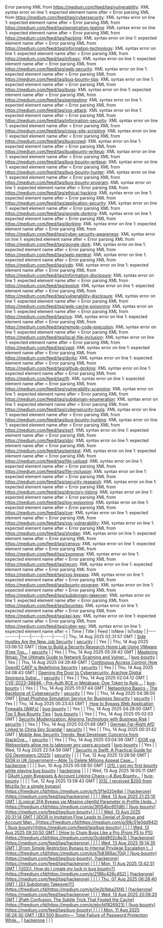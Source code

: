 Error parsing XML from https://medium.com/feed/tag/vulnerability: XML syntax error on line 1: expected element name after <
Error parsing XML from https://medium.com/feed/tag/cybersecurity: XML syntax error on line 1: expected element name after <
Error parsing XML from https://medium.com/feed/tag/penetration-testing: XML syntax error on line 1: expected element name after <
Error parsing XML from https://medium.com/feed/tag/hacking: XML syntax error on line 1: expected element name after <
Error parsing XML from https://medium.com/feed/tag/information-technology: XML syntax error on line 1: expected element name after <
Error parsing XML from https://medium.com/feed/tag/infosec: XML syntax error on line 1: expected element name after <
Error parsing XML from https://medium.com/feed/tag/web-security: XML syntax error on line 1: expected element name after <
Error parsing XML from https://medium.com/feed/tag/bug-bounty-tips: XML syntax error on line 1: expected element name after <
Error parsing XML from https://medium.com/feed/tag/bugs: XML syntax error on line 1: expected element name after <
Error parsing XML from https://medium.com/feed/tag/pentesting: XML syntax error on line 1: expected element name after <
Error parsing XML from https://medium.com/feed/tag/xss-attack: XML syntax error on line 1: expected element name after <
Error parsing XML from https://medium.com/feed/tag/information-security: XML syntax error on line 1: expected element name after <
Error parsing XML from https://medium.com/feed/tag/cross-site-scripting: XML syntax error on line 1: expected element name after <
Error parsing XML from https://medium.com/feed/tag/bugcrowd: XML syntax error on line 1: expected element name after <
Error parsing XML from https://medium.com/feed/tag/bugbounty-writeup: XML syntax error on line 1: expected element name after <
Error parsing XML from https://medium.com/feed/tag/bug-bounty-writeup: XML syntax error on line 1: expected element name after <
Error parsing XML from https://medium.com/feed/tag/bug-bounty-hunter: XML syntax error on line 1: expected element name after <
Error parsing XML from https://medium.com/feed/tag/bug-bounty-program: XML syntax error on line 1: expected element name after <
Error parsing XML from https://medium.com/feed/tag/ethical-hacking: XML syntax error on line 1: expected element name after <
Error parsing XML from https://medium.com/feed/tag/application-security: XML syntax error on line 1: expected element name after <
Error parsing XML from https://medium.com/feed/tag/google-dorking: XML syntax error on line 1: expected element name after <
Error parsing XML from https://medium.com/feed/tag/dorking: XML syntax error on line 1: expected element name after <
Error parsing XML from https://medium.com/feed/tag/cyber-security-awareness: XML syntax error on line 1: expected element name after <
Error parsing XML from https://medium.com/feed/tag/google-dork: XML syntax error on line 1: expected element name after <
Error parsing XML from https://medium.com/feed/tag/web-pentest: XML syntax error on line 1: expected element name after <
Error parsing XML from https://medium.com/feed/tag/vdp: XML syntax error on line 1: expected element name after <
Error parsing XML from https://medium.com/feed/tag/information-disclosure: XML syntax error on line 1: expected element name after <
Error parsing XML from https://medium.com/feed/tag/exploit: XML syntax error on line 1: expected element name after <
Error parsing XML from https://medium.com/feed/tag/vulnerability-disclosure: XML syntax error on line 1: expected element name after <
Error parsing XML from https://medium.com/feed/tag/web-cache-poisoning: XML syntax error on line 1: expected element name after <
Error parsing XML from https://medium.com/feed/tag/rce: XML syntax error on line 1: expected element name after <
Error parsing XML from https://medium.com/feed/tag/remote-code-execution: XML syntax error on line 1: expected element name after <
Error parsing XML from https://medium.com/feed/tag/local-file-inclusion: XML syntax error on line 1: expected element name after <
Error parsing XML from https://medium.com/feed/tag/vapt: XML syntax error on line 1: expected element name after <
Error parsing XML from https://medium.com/feed/tag/dorks: XML syntax error on line 1: expected element name after <
Error parsing XML from https://medium.com/feed/tag/github-dorking: XML syntax error on line 1: expected element name after <
Error parsing XML from https://medium.com/feed/tag/lfi: XML syntax error on line 1: expected element name after <
Error parsing XML from https://medium.com/feed/tag/vulnerability-scanning: XML syntax error on line 1: expected element name after <
Error parsing XML from https://medium.com/feed/tag/subdomain-enumeration: XML syntax error on line 1: expected element name after <
Error parsing XML from https://medium.com/feed/tag/cybersecurity-tools: XML syntax error on line 1: expected element name after <
Error parsing XML from https://medium.com/feed/tag/bug-bounty-hunting: XML syntax error on line 1: expected element name after <
Error parsing XML from https://medium.com/feed/tag/ssrf: XML syntax error on line 1: expected element name after <
Error parsing XML from https://medium.com/feed/tag/idor: XML syntax error on line 1: expected element name after <
Error parsing XML from https://medium.com/feed/tag/pentest: XML syntax error on line 1: expected element name after <
Error parsing XML from https://medium.com/feed/tag/file-upload: XML syntax error on line 1: expected element name after <
Error parsing XML from https://medium.com/feed/tag/file-inclusion: XML syntax error on line 1: expected element name after <
Error parsing XML from https://medium.com/feed/tag/security-research: XML syntax error on line 1: expected element name after <
Error parsing XML from https://medium.com/feed/tag/directory-listing: XML syntax error on line 1: expected element name after <
Error parsing XML from https://medium.com/feed/tag/log-poisoning: XML syntax error on line 1: expected element name after <
Error parsing XML from https://medium.com/feed/tag/cve: XML syntax error on line 1: expected element name after <
Error parsing XML from https://medium.com/feed/tag/xss-vulnerability: XML syntax error on line 1: expected element name after <
Error parsing XML from https://medium.com/feed/tag/shodan: XML syntax error on line 1: expected element name after <
Error parsing XML from https://medium.com/feed/tag/censys: XML syntax error on line 1: expected element name after <
Error parsing XML from https://medium.com/feed/tag/zoomeye: XML syntax error on line 1: expected element name after <
Error parsing XML from https://medium.com/feed/tag/recon: XML syntax error on line 1: expected element name after <
Error parsing XML from https://medium.com/feed/tag/xss-bypass: XML syntax error on line 1: expected element name after <
Error parsing XML from https://medium.com/feed/tag/bounty-program: XML syntax error on line 1: expected element name after <
Error parsing XML from https://medium.com/feed/tag/subdomain-takeover: XML syntax error on line 1: expected element name after <
Error parsing XML from https://medium.com/feed/tag/bounties: XML syntax error on line 1: expected element name after <
Error parsing XML from https://medium.com/feed/tag/api-key: XML syntax error on line 1: expected element name after <
Error parsing XML from https://medium.com/feed/tag/cyber-sec: XML syntax error on line 1: expected element name after <
| Time | Title | Feed | IsNew | IsToday |
|-----------|-----|-----|-----|-----|
| Thu, 14 Aug 2025 02:31:57 GMT | [Side Hustles Are the New Job Security](https://freedium.cfd/https://medium.com/p/bc0e1b62dfc8) | [security](https://medium.com/feed/tag/security) |  | Yes |
| Thu, 14 Aug 2025 03:06:52 GMT | [ How to Build a Security Research Home Lab Using VMware (Free Too...](https://freedium.cfd/https://medium.com/p/7e40a84abd19) | [security](https://medium.com/feed/tag/security) |  | Yes |
| Thu, 14 Aug 2025 05:26:42 GMT | [Mastering Nmap: The Ultimate Guide to Network Scanning and Vulner...](https://freedium.cfd/https://medium.com/p/769d1d2eecff) | [bug-bounty](https://medium.com/feed/tag/bug-bounty) |  | Yes |
| Thu, 14 Aug 2025 04:29:49 GMT | [Continuous Access Control: How OpenID CAEP is Redefining Security](https://freedium.cfd/https://medium.com/p/d8bb76f72e28) | [security](https://medium.com/feed/tag/security) |  | Yes |
| Thu, 14 Aug 2025 04:08:43 GMT | [Opening the Door to Cybersecurity: Arachne Digital Sponsors Subsi...](https://freedium.cfd/https://medium.com/p/48575b4ca2af) | [security](https://medium.com/feed/tag/security) |  | Yes |
| Thu, 14 Aug 2025 02:04:12 GMT | [CVE-2023–38646 – Pre-Auth RCE in Metabase: One Token to Rule ...](https://freedium.cfd/https://medium.com/p/9bc6b5caa9c1) | [bug-bounty](https://medium.com/feed/tag/bug-bounty) |  | Yes |
| Thu, 14 Aug 2025 01:07:44 GMT | [Networking Basics - The Backbone of Cybersecurity](https://freedium.cfd/https://medium.com/p/9dd36c424629) | [security](https://medium.com/feed/tag/security) |  | Yes |
| Thu, 14 Aug 2025 04:38:00 GMT | [Email Phishing Simulation Service for Business Security](https://freedium.cfd/https://medium.com/p/66a03622c613) | [security](https://medium.com/feed/tag/security) |  | Yes |
| Thu, 14 Aug 2025 05:23:43 GMT | [️ How to Bypass Web Application Firewalls (WAFs)](https://freedium.cfd/https://medium.com/p/8346e6e79dd3) | [bug-bounty](https://medium.com/feed/tag/bug-bounty) |  | Yes |
| Thu, 14 Aug 2025 04:28:00 GMT | [Top 5 Bug Bounty Tips](https://freedium.cfd/https://medium.com/p/b01e7d765090) | [bug-bounty](https://medium.com/feed/tag/bug-bounty) |  | Yes |
| Thu, 14 Aug 2025 05:02:03 GMT | [Security Modernization: Aligning Technology with Business Risk](https://freedium.cfd/https://medium.com/p/8b2f01b2fd36) | [security](https://medium.com/feed/tag/security) |  | Yes |
| Thu, 14 Aug 2025 03:01:49 GMT | [German Far-Right AfD Linked to China Spy Scandal](https://freedium.cfd/https://medium.com/p/cee3f880f43b) | [security](https://medium.com/feed/tag/security) |  | Yes |
| Thu, 14 Aug 2025 00:31:42 GMT | [Mobile App Security Trends: Real Developer Concerns from StackOve...](https://freedium.cfd/https://medium.com/p/4a1c1bc77497) | [security](https://medium.com/feed/tag/security) |  | Yes |
| Thu, 14 Aug 2025 03:04:39 GMT | [IDOR via Websockets allow me to takeover any users account](https://freedium.cfd/https://medium.com/p/b0dc23c8bcf5) | [bug-bounty](https://medium.com/feed/tag/bug-bounty) |  | Yes |
| Wed, 13 Aug 2025 22:54:59 GMT | [Security in Swift: A Practical Guide for iOS Developers (2025)](https://freedium.cfd/https://medium.com/p/a763e3efde48) | [security](https://medium.com/feed/tag/security) |  |  |
| Tue, 12 Aug 2025 13:28:56 GMT | [IDOR in UK Government — Able To Delete Millions Appeal Case...](https://freedium.cfd/https://medium.com/p/b1fb51f11a1f) | [hackerone](https://medium.com/feed/tag/hackerone) |  |  |
| Sun, 10 Aug 2025 05:08:50 GMT | [\[01\]. I got my first bounty white playing bug bounty](https://freedium.cfd/https://medium.com/p/52acfd9fbc0e) | [hackerone](https://medium.com/feed/tag/hackerone) |  |  |
| Wed, 13 Aug 2025 18:05:11 GMT | [OAuth Login Bypasses & Account Linking Chaos — A Bug Bounty...](https://freedium.cfd/https://medium.com/p/ff243fd62277) | [bug-bounty](https://medium.com/feed/tag/bug-bounty) |  |  |
| Tue, 12 Aug 2025 13:58:43 GMT | [\[03\]. I received $200 from Mozilla for a simple bypass](https://freedium.cfd/https://medium.com/p/fc5f1e020e9a) | [hackerone](https://medium.com/feed/tag/hackerone) |  |  |
| Wed, 13 Aug 2025 21:25:10 GMT | [Logical 2FA Bypass via Missing clientId Parameter in Profile Upda...](https://freedium.cfd/https://medium.com/p/3f054bc651d6) | [bug-bounty](https://medium.com/feed/tag/bug-bounty) |  |  |
| Wed, 13 Aug 2025 20:31:14 GMT | [IDOR in Invitation Flow Leads to Denial of Signup and Account Man...](https://freedium.cfd/https://medium.com/p/98c51e0dd942) | [bug-bounty](https://medium.com/feed/tag/bug-bounty) |  |  |
| Wed, 13 Aug 2025 09:20:50 GMT | [How to Chain Bugs Like a Pro (From P5 to P1)](https://freedium.cfd/https://medium.com/p/0cddd902c8e3) | [hackerone](https://medium.com/feed/tag/hackerone) |  |  |
| Wed, 13 Aug 2025 19:14:35 GMT | [From Simple Restriction Bypass to Internal Privilege Escalation t...](https://freedium.cfd/https://medium.com/p/e7b8366ac70d) | [bug-bounty](https://medium.com/feed/tag/bug-bounty), [hackerone](https://medium.com/feed/tag/hackerone) |  |  |
| Mon, 11 Aug 2025 13:42:51 GMT | [\[02\]. How do I create my luck in bug bounty?](https://freedium.cfd/https://medium.com/p/2186c426c452) | [hackerone](https://medium.com/feed/tag/hackerone) |  |  |
| Thu, 07 Aug 2025 06:28:40 GMT | [S3 Subdomain Takeover!!!](https://freedium.cfd/https://medium.com/p/0e2b1bba25f4) | [hackerone](https://medium.com/feed/tag/hackerone) |  |  |
| Wed, 13 Aug 2025 20:59:20 GMT | [Path Confusion: The Subtle Trick That Fooled the Cache](https://freedium.cfd/https://medium.com/p/ebcfd1826923) | [bug-bounty](https://medium.com/feed/tag/bug-bounty) |  |  |
| Mon, 11 Aug 2025 06:24:30 GMT | [$3,500 Bounty —  Total Failure of Password Protection While...](https://freedium.cfd/https://medium.com/p/79723184d46e) | [hackerone](https://medium.com/feed/tag/hackerone) |  |  |
